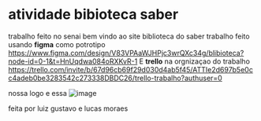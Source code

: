 # atividade bibioteca saber
 trabalho feito no senai
 bem vindo ao site biblioteca do saber
trabalho feito usando **figma** como potrotipo https://www.figma.com/design/V83VPAaWJHPjc3wrQXc34g/blibioteca?node-id=0-1&t=HnUqdwa084oRXKvR-1
E **trello** na orgnizaçao do trabalho https://trello.com/invite/b/67d96cb69f29d030d4ab5f45/ATTIe2d697b5e0cc4adeb0be3283542c273338DBDC26/trello-trabalho?authuser=0

nossa logo e essa ![image](https://github.com/user-attachments/assets/f87661ed-6276-4990-b549-656347cdd85d) 



feita por luiz gustavo e lucas moraes

